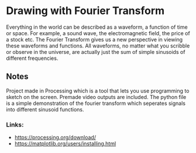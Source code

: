 # Drawing with Fourier Transform

Everything in the world can be described as a waveform, a function of time or space. For example, a sound wave, the electromagnetic field, the price of a stock etc. The Fourier Transform gives us a new perspective in viewing these waveforms and functions.
All waveforms, no matter what you scribble or observe in the universe, are actually just the sum of simple sinusoids of different frequencies.

## Notes
Project made in Processing which is a tool that lets you use programming to sketch on the screen. Premade video outputs are included.
The python file is a simple demonstration of the fourier transform which seperates signals into different sinusoid functions.
### Links: 
-	https://processing.org/download/
-	https://matplotlib.org/users/installing.html
